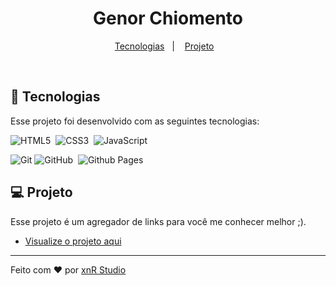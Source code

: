 <h1 align="center"> Genor Chiomento </h1>

<p align="center">
  <a href="#-tecnologias">Tecnologias</a>&nbsp;&nbsp;&nbsp;|&nbsp;&nbsp;&nbsp;
  <a href="#-projeto">Projeto</a>&nbsp;&nbsp;&nbsp;
</p>

<br>

## 🚀 Tecnologias

Esse projeto foi desenvolvido com as seguintes tecnologias:

![HTML5](https://img.shields.io/badge/html5-%23E34F26.svg?style=for-the-badge&logo=html5&logoColor=white)&nbsp; 
![CSS3](https://img.shields.io/badge/css3-%231572B6.svg?style=for-the-badge&logo=css3&logoColor=white)&nbsp; 
![JavaScript](https://img.shields.io/badge/javascript-%23323330.svg?style=for-the-badge&logo=javascript&logoColor=%23F7DF1E)&nbsp; 

![Git](https://img.shields.io/badge/git-%23F05033.svg?style=for-the-badge&logo=git&logoColor=white)
![GitHub](https://img.shields.io/badge/github-%23121011.svg?style=for-the-badge&logo=github&logoColor=white)&nbsp; 
![Github Pages](https://img.shields.io/badge/github%20pages-121013?style=for-the-badge&logo=github&logoColor=white)&nbsp; 

## 💻 Projeto

Esse projeto é um agregador de links para você me conhecer melhor ;).

- [Visualize o projeto aqui](https://genorchiomento.github.io)

---

Feito com ♥ por [xnR Studio](https://www.linkedin.com/company/xnr-studio/)
